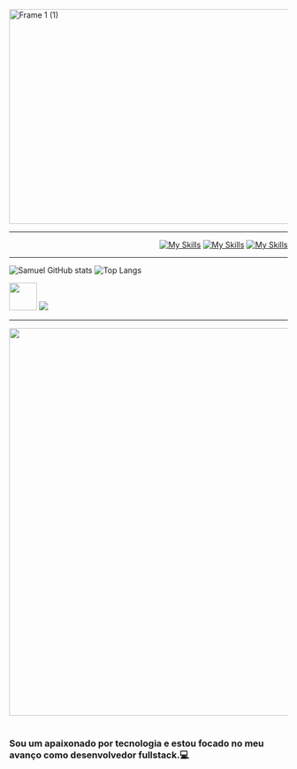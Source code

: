 <img width="1294" height="388" alt="Frame 1 (1)" src="https://github.com/user-attachments/assets/4183edbd-af4d-46ce-8c41-d829be907723" />

---
<div align="right">

[![My Skills](https://skillicons.dev/icons?i=linkedin)](https://www.linkedin.com/in/shimusilva/) 
[![My Skills](https://skillicons.dev/icons?i=instagram)](https://www.instagram.com/in/shimusilva/) 
[![My Skills](https://skillicons.dev/icons?i=gmail)](mailto:shimu.dasilva@gmail.com)

</div>

---

![Samuel GitHub stats](https://github-readme-stats.vercel.app/api?username=shimudasilva&show_icons=true&theme=bluetheme)
![Top Langs](https://github-readme-stats.vercel.app/api/top-langs/?username=shimudasilva&layout=compact)

<p align="left">
  <img src="https://user-images.githubusercontent.com/74038190/212284087-bbe7e430-757e-4901-90bf-4cd2ce3e1852.gif" width="50"/>
  <a href="https://skillicons.dev">
    <img src="https://skillicons.dev/icons?i=html,css,javascript,python" />
  </a>
</p>

---

<div align= "center">

<img src="https://user-images.githubusercontent.com/74038190/212749447-bfb7e725-6987-49d9-ae85-2015e3e7cc41.gif" width="700">
<br><br>

</div>

### Sou um apaixonado por tecnologia e estou focado no meu avanço como desenvolvedor fullstack.💻
